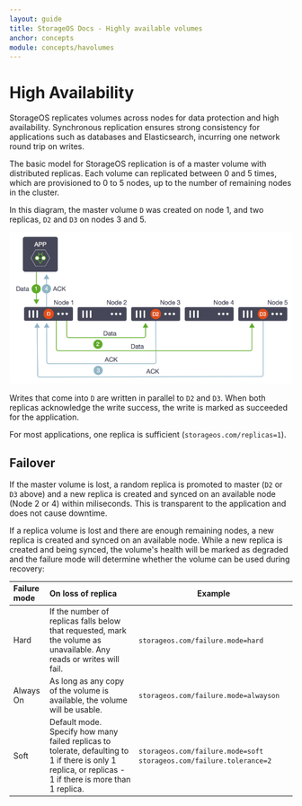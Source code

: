 ```yaml
---
layout: guide
title: StorageOS Docs - Highly available volumes
anchor: concepts
module: concepts/havolumes
---
```


# High Availability

StorageOS replicates volumes across nodes for data protection and high
availability. Synchronous replication ensures strong consistency for
applications such as databases and Elasticsearch, incurring one network round
trip on writes.

The basic model for StorageOS replication is of a master volume with distributed
replicas. Each volume can replicated between 0 and 5 times, which are
provisioned to 0 to 5 nodes, up to the number of remaining nodes in the cluster.

In this diagram, the master volume `D` was created on node 1, and two replicas,
`D2` and `D3` on nodes 3 and 5.

![StorageOS replication](/images/docs/concepts/high-availability.png)

Writes that come into `D` are written in parallel to `D2` and `D3`. When both
replicas acknowledge the write success, the write is marked as succeeded for the
application.

For most applications, one replica is sufficient (`storageos.com/replicas=1`).

## Failover

If the master volume is lost, a random replica is promoted to master (`D2` or
`D3` above) and a new replica is created and synced on an available node (Node 2
or 4) within miliseconds. This is transparent to the application and does not
cause downtime.

If a replica volume is lost and there are enough remaining nodes, a new replica
is created and synced on an available node. While a new replica is created and
being synced, the volume's health will be marked as degraded and the failure
mode will determine whether the volume can be used during recovery:

| Failure mode       | On loss of replica   | Example |
|:-------------------|:---------------------| --------|
| Hard               | If the number of replicas falls below that requested, mark the volume as unavailable. Any reads or writes will fail. |`storageos.com/failure.mode=hard` |
| Always On           | As long as any copy of the volume is available, the volume will be usable.                   |`storageos.com/failure.mode=alwayson` |
| Soft               | Default mode. Specify how many failed replicas to tolerate, defaulting to 1 if there is only 1 replica, or replicas - 1 if there is more than 1 replica.                  |`storageos.com/failure.mode=soft storageos.com/failure.tolerance=2` |
